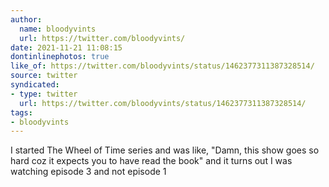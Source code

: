 ```yaml
---
author:
  name: bloodyvints
  url: https://twitter.com/bloodyvints/
date: 2021-11-21 11:08:15
dontinlinephotos: true
like_of: https://twitter.com/bloodyvints/status/1462377311387328514/
source: twitter
syndicated:
- type: twitter
  url: https://twitter.com/bloodyvints/status/1462377311387328514/
tags:
- bloodyvints
---
```


I started The Wheel of Time series and was like, "Damn, this show goes so hard coz it expects you to have read the book" and it turns out I was watching episode 3 and not episode 1